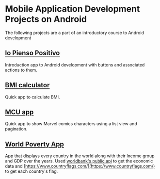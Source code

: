 # Mobile Application Development Projects on Android
The following projects are a part of an introductory course to Android development

## [Io Pienso Positivo](../../tree/IoPiensoPositivo)
Introduction app to Android development with buttons and associated actions to them.

## [BMI calculator](../../tree/imc)
Quick app to calculate BMI.

## [MCU app](../../tree/MCU)
Quick app to show Marvel comics characters using a list view and pagination.

## [World Poverty App](../../tree/WorldPovertyApp)
App that displays every country in the world along with their Income group and GDP over the years. Used [worldbank's public api](https://datahelpdesk.worldbank.org/knowledgebase/articles/889386-developer-information-overview) to get the economic data and [https://www.countryflags.com/](https://www.countryflags.com/) to get each country's flag.
